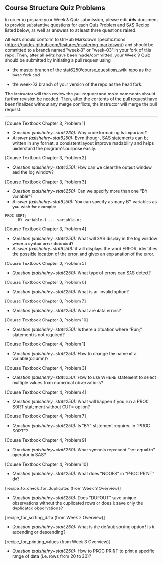 ## Course Structure Quiz Problems

In order to prepare your Week 3 Quiz submission, please edit ***this*** document to provide substantive questions for each Quiz Problem and SAS Recipe listed below, as well as answers to at least three questions raised.

All edits should conform to GitHub Markdown specifications (https://guides.github.com/features/mastering-markdown/) and should be committed to a branch named "week-3" or "week-03" in your fork of this repo. Then, after all edits have been made/committed, your Week 3 Quiz should be submitted by initiating a pull request using

- the master branch of the stat6250/course_questions_wiki repo as the base fork and

- the week-03 branch of your version of the repo as the head fork.

The instructor will then review the pull request and make comments should further revision be needed. Then, after the contents of the pull request have been finalized without any merge conflicts, the instructor will merge the pull request.

********************************************************************************


[Course Textbook Chapter 3, Problem 1]

* *Question (aalshehry−stat6250):* Why code formatting is important?
* *Answer (aalshehry−stat6250):* Even though, SAS statements can be written in any format, a consistent layout improve readability and helps understand the program's purpose easily.



[Course Textbook Chapter 3, Problem 2]
* *Question (aalshehry−stat6250):* How can we clear the output window and the log window?



[Course Textbook Chapter 3, Problem 3]

* *Question (aalshehry−stat6250):* Can we specify more than one “BY variable”?
* *Answer (aalshehry−stat6250):*  You can specify as many BY variables as you wish for example:
```SAS
PROC SORT;
      BY variable-1 ... variable-n;
```
 
 
 
[Course Textbook Chapter 3, Problem 4]
* *Question (aalshehry−stat6250):* What will SAS display in the log window when a syntax error detected?
* *Answer (aalshehry−stat6250):*  it will displays the word ERROR, identifies the possible location of the error, and gives an explanation of the error.



[Course Textbook Chapter 3, Problem 5]
* *Question (aalshehry−stat6250):* What type of errors can SAS detect?



[Course Textbook Chapter 3, Problem 6]
* *Question (aalshehry−stat6250):* What is an invalid option?



[Course Textbook Chapter 3, Problem 7]
* *Question (aalshehry−stat6250):* What are data errors?



[Course Textbook Chapter 3, Problem 10]
* *Question (aalshehry−stat6250):* Is there a situation where “Run;” statement is not required?



[Course Textbook Chapter 4, Problem 1]
* *Question (aalshehry−stat6250):* How to change the name of a variable(column)?



[Course Textbook Chapter 4, Problem 3]
* *Question (aalshehry−stat6250):* How to use WHERE statement to select multiple values from numerical observations?



[Course Textbook Chapter 4, Problem 4]
* *Question (aalshehry−stat6250):* What will happen if you run a PROC SORT statement without OUT= option?



[Course Textbook Chapter 4, Problem 7]
* *Question (aalshehry−stat6250):* Is “BY” statement required in “PROC SORT”?



[Course Textbook Chapter 4, Problem 9]
* *Question (aalshehry−stat6250):* What symbols represent “not equal to” operator in SAS?



[Course Textbook Chapter 4, Problem 10]
* *Question (aalshehry−stat6250):* What does “NOOBS” in “PROC PRINT” do?



[recipe_to_check_for_duplicates (from Week 3 Overview)]
* *Question (aalshehry−stat6250):* Does “DUPOUT” save unique observations without the duplicated rows or does it save only the duplicated observations?



[recipe_for_sorting_data (from Week 3 Overview)]
* *Question (aalshehry−stat6250):* What is the default sorting option? Is it ascending or descending?



[recipe_for_printing_values (from Week 3 Overview)]
* *Question (aalshehry−stat6250):* How to PROC PRINT to print a specific range of data (i.e. rows from 20 to 30)?



